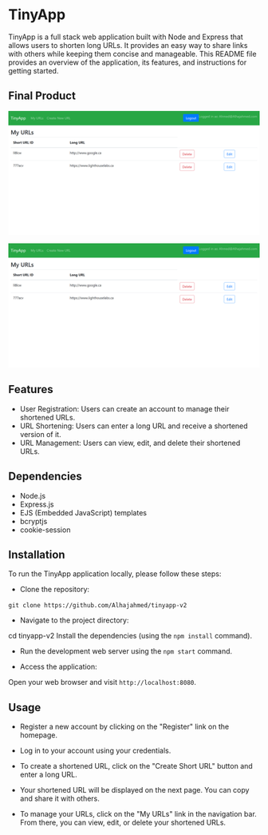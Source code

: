 # TinyApp

TinyApp is a full stack web application built with Node and Express that allows users to shorten long URLs. It provides an easy way to share links with others while keeping them concise and manageable. This README file provides an overview of the application, its features, and instructions for getting started.

## Final Product

!["Screenshot of URLs page"](https://github.com/Alhajahmed/tinyapp-v2/blob/main/docs/Urls%20page%20.png?raw=true)

!["Screenshot of update page"](https://github.com/Alhajahmed/tinyapp-v2/blob/main/docs/Urls%20page%20.png?raw=true)

## Features

- User Registration: Users can create an account to manage their shortened URLs.
- URL Shortening: Users can enter a long URL and receive a shortened version of it.
- URL Management: Users can view, edit, and delete their shortened URLs.

## Dependencies

- Node.js
- Express.js
- EJS (Embedded JavaScript) templates
- bcryptjs
- cookie-session

## Installation

To run the TinyApp application locally, please follow these steps:

- Clone the repository:

`git clone https://github.com/Alhajahmed/tinyapp-v2`

- Navigate to the project directory:

cd tinyapp-v2
Install the dependencies (using the `npm install` command).

- Run the development web server using the `npm start` command.

- Access the application:

Open your web browser and visit `http://localhost:8080`.

## Usage

- Register a new account by clicking on the "Register" link on the homepage.

- Log in to your account using your credentials.

- To create a shortened URL, click on the "Create Short URL" button and enter a long URL.

- Your shortened URL will be displayed on the next page. You can copy and share it with others.

- To manage your URLs, click on the "My URLs" link in the navigation bar. From there, you can view, edit, or delete your shortened URLs.
